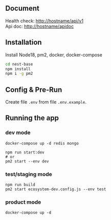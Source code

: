 ## Document
Health check: [http://hostname/api/v1](http://hostname/api) \
Api doc: [http://hostname/apidoc](http://hostname/apidoc) 

## Installation
Install Node18, pm2, docker, docker-compose
```bash
cd nest-base
npm install
npm i -g pm2
```

## Config & Pre-Run
Create  file `.env` from file `.env.example`.

## Running the app
### dev mode

```env
docker-compose up -d redis mongo
```
```backend
npm run start:dev
# or
pm2 start --env dev

```
### test/staging mode
```
npm run build
pm2 start ecosystem-dev.config.js --env test 
```
### product mode
```
docker-compose up -d
```

